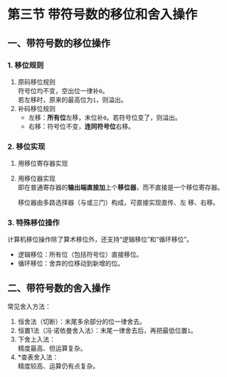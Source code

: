 # 第三节 带符号数的移位和舍入操作

## 一、带符号数的移位操作

### 1. 移位规则

1. 原码移位规则  
   符号位均不变，空出位一律补`0`。  
   若左移时，原来的最高位为`1`，则溢出。
2. 补码移位规则  
   * 左移：**所有位**左移，末位补`0`。若符号位变了，则溢出。
   * 右移：符号位不变，**连同符号位**右移。

### 2. 移位实现

1. 用移位寄存器实现
2. 用移位器实现  
   即在普通寄存器的**输出端直接加**上个**移位器**，而不直接是一个移位寄存器。

   移位器由多路选择器（与或三门）构成，可直接实现直传、左
   移、右移。

### 3. 特殊移位操作

计算机移位操作除了算术移位外，还支持“逻辑移位”和“循环移位”。

* 逻辑移位：所有位（包括符号位）直接移位。
* 循环移位：舍弃的位移动到新增的位。

## 二、带符号数的舍入操作

常见舍入方法：

1. 恒舍法（切断）：末尾多余部分的位一律舍去。
2. 恒置1法（冯·诺依曼舍入法）：末尾一律舍去后，再把最低位置`1`。
3. 下舍上入法：  
   精度最高、但运算复杂。
4. *查表舍入法：  
   精度较高、运算仍有点复杂。
